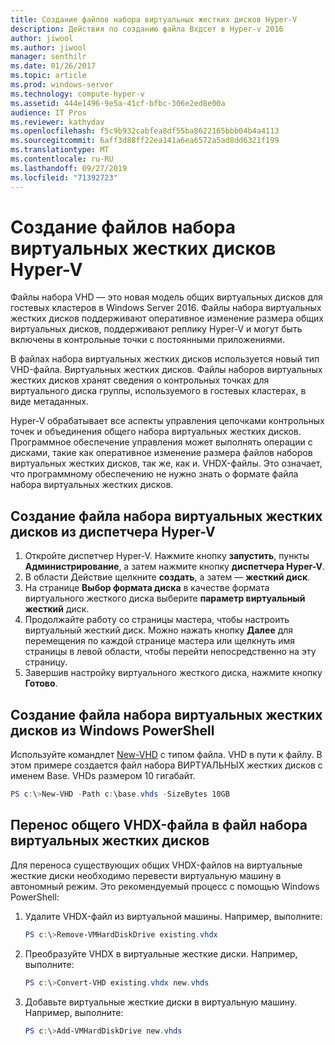 ```yaml
---
title: Создание файлов набора виртуальных жестких дисков Hyper-V
description: Действия по созданию файла Вхдсет в Hyper-v 2016
author: jiwool
ms.author: jiwool
manager: senthilr
ms.date: 01/26/2017
ms.topic: article
ms.prod: windows-server
ms.technology: compute-hyper-v
ms.assetid: 444e1496-9e5a-41cf-bfbc-306e2ed8e00a
audience: IT Pros
ms.reviewer: kathydav
ms.openlocfilehash: f5c9b932cabfea8df55ba8622165bbb04b4a4113
ms.sourcegitcommit: 6aff3d88ff22ea141a6ea6572a5ad8dd6321f199
ms.translationtype: MT
ms.contentlocale: ru-RU
ms.lasthandoff: 09/27/2019
ms.locfileid: "71392723"
---
```

# <a name="create-hyper-v-vhd-set-files"></a>Создание файлов набора виртуальных жестких дисков Hyper-V
Файлы набора VHD — это новая модель общих виртуальных дисков для гостевых кластеров в Windows Server 2016. Файлы набора виртуальных жестких дисков поддерживают оперативное изменение размера общих виртуальных дисков, поддерживают реплику Hyper-V и могут быть включены в контрольные точки с постоянными приложениями. 

В файлах набора виртуальных жестких дисков используется новый тип VHD-файла. Виртуальных жестких дисков. Файлы наборов виртуальных жестких дисков хранят сведения о контрольных точках для виртуального диска группы, используемого в гостевых кластерах, в виде метаданных.

Hyper-V обрабатывает все аспекты управления цепочками контрольных точек и объединения общего набора виртуальных жестких дисков. Программное обеспечение управления может выполнять операции с дисками, такие как оперативное изменение размера файлов наборов виртуальных жестких дисков, так же, как и. VHDX-файлы. Это означает, что программному обеспечению не нужно знать о формате файла набора виртуальных жестких дисков.

## <a name="create-a-vhd-set-file-from-hyper-v-manager"></a>Создание файла набора виртуальных жестких дисков из диспетчера Hyper-V

1.  Откройте диспетчер Hyper-V. Нажмите кнопку **запустить**, пункты **Администрирование**, а затем нажмите кнопку **диспетчера Hyper-V**.
2.  В области Действие щелкните **создать**, а затем — **жесткий диск**.
3.  На странице **Выбор формата диска** в качестве формата виртуального жесткого диска выберите **параметр виртуальный жесткий** диск.
4.  Продолжайте работу со страницы мастера, чтобы настроить виртуальный жесткий диск. Можно нажать кнопку **Далее** для перемещения по каждой странице мастера или щелкнуть имя страницы в левой области, чтобы перейти непосредственно на эту страницу.
5.  Завершив настройку виртуального жесткого диска, нажмите кнопку **Готово**.

## <a name="create-a-vhd-set-file-from-windows-powershell"></a>Создание файла набора виртуальных жестких дисков из Windows PowerShell

Используйте командлет [New-VHD](https://technet.microsoft.com/library/hh848503.aspx) с типом файла. VHD в пути к файлу. В этом примере создается файл набора ВИРТУАЛЬНЫХ жестких дисков с именем Base. VHDs размером 10 гигабайт.

``` PowerShell
PS c:\>New-VHD -Path c:\base.vhds -SizeBytes 10GB
```

## <a name="migrate-a-shared-vhdx-file-to-a-vhd-set-file"></a>Перенос общего VHDX-файла в файл набора виртуальных жестких дисков

Для переноса существующих общих VHDX-файлов на виртуальные жесткие диски необходимо перевести виртуальную машину в автономный режим. Это рекомендуемый процесс с помощью Windows PowerShell:

1. Удалите VHDX-файл из виртуальной машины. Например, выполните: 
   ``` PowerShell
   PS c:\>Remove-VMHardDiskDrive existing.vhdx
   ```
  
2. Преобразуйте VHDX в виртуальные жесткие диски. Например, выполните:
   ``` PowerShell
   PS c:\>Convert-VHD existing.vhdx new.vhds
   ```
  
3. Добавьте виртуальные жесткие диски в виртуальную машину. Например, выполните:
   ``` PowerShell
   PS c:\>Add-VMHardDiskDrive new.vhds
   ```
  



